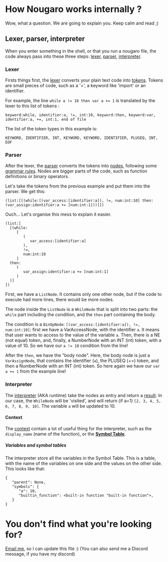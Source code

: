 # How Nougaro works internally ?
 Wow, what a question. We are going to explain you. Keep calm and read ;)
 
## Lexer, parser, interpreter
 When you enter something in the shell, or that you run a nougaro file, the code always pass into these three steps: [lexer](#Lexer), [parser](#Parser), [interpreter](#Interpreter).

### Lexer
 Firsts things first, the [lexer](/src/lexer.py) converts your plain text code into [tokens](/src/token_types.py). Tokens are small pieces of code, such as a '+', a keyword like 'import' or an identifier.

 For example, the line `while a != 10 then var a += 1` is translated by the lexer to this list of tokens :

    keyword:while, identifier:a, !=, int:10, keyword:then, keyword:var, identifier:a, +=, int:1, end of file

 The list of the token types in this example is:

    KEYWORD, IDENTIFIER, INT, KEYWORD, KEYWORD, IDENTIFIER, PLUSEQ, INT, EOF

### Parser
 After the lexer, the [parser](/src/parser.py) converts the tokens into [nodes](/src/nodes.py), following some [grammar rules](grammar.txt). Nodes are bigger parts of the code, such as function definitions or binary operators.

 Let's take the tokens from the previous example and put them into the parser. We get this:

    (list:[[(while:[(var_access:[identifier:a]), !=, num:int:10] then:(var_assign:identifier:a += [num:int:1]))]])

 Ouch... Let's organise this mess to explain it easier.

    (list:[
      [(while:
         [
            (
               var_access:[identifier:a]
            ),
            !=,
            num:int:10
         ]
      then:
         (
            var_assign:identifier:a += [num:int:1]
         )
      )]
    ])

 First, we have a `ListNode`. It contains only one other node, but if the code to execute had more lines, there would be more nodes.
 
 The node inside the `ListNode` is a `WhileNode` that is split into two parts: the `while` part including the condition, and the `then` part containing the body.

 The condition is a `BinOpNode`: `[(var_access:[identifier:a]), !=, num:int:10]`: first we have a VarAccessNode, with the identifier `a`. It means that user wants to access to the value of the variable `a`. Then, there is a NE (not equal) token, and, finally, a NumberNode with an INT (int) token, with a value of 10. So we have our `a != 10` condition from the line!

 After the `then`, we have the "body node". Here, the body node is just a `VarAssignNode`, that contains the identifier (`a`), the PLUSEQ (+=) token, and then a NumberNode with an INT (int) token. So here again we have our `var a += 1` from the example line!

### Interpreter

 The [interpreter](/src/interpreter.py) (AKA runtime) take the nodes as entry and return a [result](/src/runtime_result.py). In our case, the `WhileNode` will be 'visited', and will return (if a=1) `[2, 3, 4, 5, 6, 7, 8, 9, 10]`. The variable `a` will be updated to 10.

#### Context
 The [context](/src/context.py) contain a lot of useful thing for the interpreter, such as the `display_name` (name of the function), or the [**Symbol Table**](/src/symbol_table.py).

##### Variables and symbol tables
 The interpreter store all the variables in the Symbol Table. This is a table, with the name of the variables on one side and the values on the other side. This looks like that:
   
    {
       "parent": None,
       "symbols": {
          "a": 10,
          "builtin_function": <built-in function "built-in function">,
       }
    }


# You don't find what you're looking for?
 [Email me](mailto://jd-dev@laposte.net), so I can update this file :) (You can also send me a Discord message, if you have my discord)
